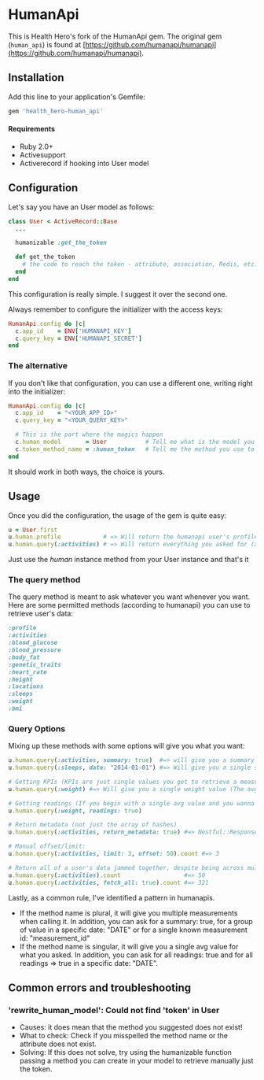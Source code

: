 # HumanApi

This is Health Hero's fork of the HumanApi gem.  The original gem (`human_api`) is found at [https://github.com/humanapi/humanapi](https://github.com/humanapi/humanapi).

## Installation

Add this line to your application's Gemfile:

```ruby
gem 'health_hero-human_api'
```

#### Requirements

- Ruby 2.0+
- Activesupport
- Activerecord if hooking into User model

## Configuration

Let's say you have an User model as follows:

```ruby
class User < ActiveRecord::Base
  ...

  humanizable :get_the_token

  def get_the_token
    # the code to reach the token - attribute, association, Redis, etc.
  end
end
```

This configuration is really simple. I suggest it over the second one.

Always remember to configure the initializer with the access keys:
```ruby
HumanApi.config do |c|
  c.app_id    = ENV['HUMANAPI_KEY']
  c.query_key = ENV['HUMANAPI_SECRET']
end
```

### The alternative

If you don't like that configuration, you can use a different one, writing right into the initializer:

```ruby
HumanApi.config do |c|
  c.app_id    = "<YOUR_APP_ID>"
  c.query_key = "<YOUR_QUERY_KEY>"

  # This is the part where the magics happen
  c.human_model       = User           # Tell me what is the model you want to use
  c.token_method_name = :human_token   # Tell me the method you use to retrieve the token (Inside the human_model)
end
```

It should work in both ways, the choice is yours.

## Usage
Once you did the configuration, the usage of the gem is quite easy:

```ruby
u = User.first
u.human.profile            # => Will return the humanapi user's profile
u.human.query(:activities) # => Will return everything you asked for (as an array of hashes)
```

Just use the _human_ instance method from your User instance and that's it

### The query method
The query method is meant to ask whatever you want whenever you want. Here are some permitted methods (according to humanapi) you can use to retrieve user's data:

```ruby
:profile
:activities
:blood_glucose
:blood_pressure
:body_fat
:genetic_traits
:heart_rate
:height
:locations
:sleeps
:weight
:bmi
```

### Query Options
Mixing up these methods with some options will give you what you want:

```ruby
u.human.query(:activities, summary: true)  #=> will give you a summary of the activities
u.human.query(:sleeps, date: "2014-01-01") #=> Will give you a single sleep measurement

# Getting KPIs (KPIs are just single values you get to retrieve a measurements average value)
u.human.query(:weight) #=> Will give you a single weight value (The avg I guess)

# Getting readings (If you begin with a single avg value and you wanna go deeper)
u.human.query(:weight, readings: true)

# Return metadata (not just the array of hashes)
u.human.query(:activities, return_metadata: true) #=> Nestful::Response object, with headers and body available

# Manual offset/limit:
u.human.query(:activities, limit: 3, offset: 50).count #=> 3

# Return all of a user's data jammed together, despite being across multiple pages:
u.human.query(:activities).count                  #=> 50
u.human.query(:activities, fetch_all: true).count #=> 321
```

Lastly, as a common rule, I've identified a pattern in humanapis.
- If the method name is plural, it will give you multiple measurements when calling it. In addition, you can ask for a summary: true, for a group of value in a specific date: "DATE" or for a single known measurement id: "measurement_id"
- If the method name is singular, it will give you a single avg value for what you asked. In addition, you can ask for all readings: true and for all readings => true in a specific date: "DATE".

## Common errors and troubleshooting

### 'rewrite_human_model': Could not find 'token' in User
- Causes: it does mean that the method you suggested does not exist!
- What to check: Check if you misspelled the method name or the attribute does not exist.
- Solving: If this does not solve, try using the humanizable function passing a method you can create in your model to retrieve manually just the token.
